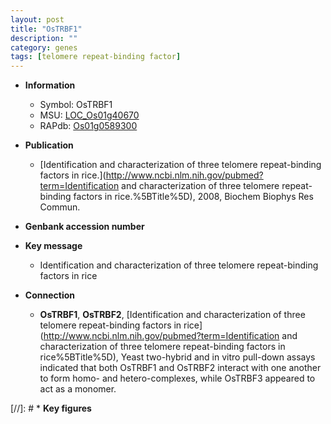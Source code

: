 ```yaml
---
layout: post
title: "OsTRBF1"
description: ""
category: genes
tags: [telomere repeat-binding factor]
---
```


* **Information**  
    + Symbol: OsTRBF1  
    + MSU: [LOC_Os01g40670](http://rice.plantbiology.msu.edu/cgi-bin/ORF_infopage.cgi?orf=LOC_Os01g40670)  
    + RAPdb: [Os01g0589300](http://rapdb.dna.affrc.go.jp/viewer/gbrowse_details/irgsp1?name=Os01g0589300)  

* **Publication**  
    + [Identification and characterization of three telomere repeat-binding factors in rice.](http://www.ncbi.nlm.nih.gov/pubmed?term=Identification and characterization of three telomere repeat-binding factors in rice.%5BTitle%5D), 2008, Biochem Biophys Res Commun.

* **Genbank accession number**  

* **Key message**  
    + Identification and characterization of three telomere repeat-binding factors in rice

* **Connection**  
    + __OsTRBF1__, __OsTRBF2__, [Identification and characterization of three telomere repeat-binding factors in rice](http://www.ncbi.nlm.nih.gov/pubmed?term=Identification and characterization of three telomere repeat-binding factors in rice%5BTitle%5D), Yeast two-hybrid and in vitro pull-down assays indicated that both OsTRBF1 and OsTRBF2 interact with one another to form homo- and hetero-complexes, while OsTRBF3 appeared to act as a monomer.

[//]: # * **Key figures**  


